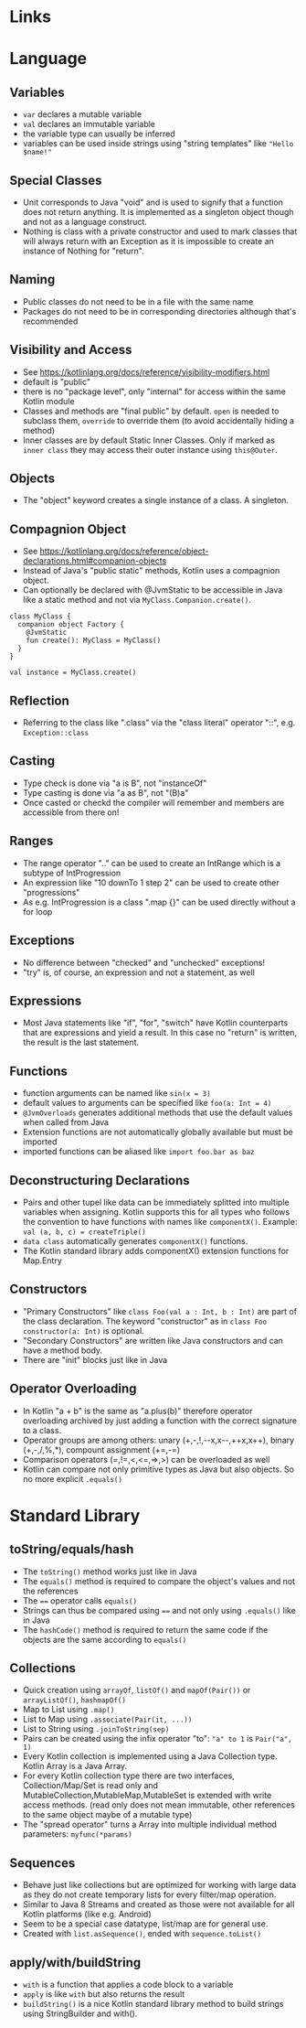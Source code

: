 Links
=====

Language
========

Variables
---------
* `var` declares a mutable variable
* `val` declares an immutable variable
* the variable type can usually be inferred
* variables can be used inside strings using "string templates" like `"Hello $name!"`

Special Classes
---------------
* Unit corresponds to Java "void" and is used to signify that a function does not return anything.
  It is implemented as a singleton object though and not as a language construct.
* Nothing is class with a private constructor and used to mark classes that will always 
  return with an Exception as it is impossible to create an instance of Nothing for "return". 

Naming
------
* Public classes do not need to be in a file with the same name
* Packages do not need to be in corresponding directories although that's recommended

Visibility and Access
---------------------
* See <https://kotlinlang.org/docs/reference/visibility-modifiers.html>
* default is "public"
* there is no "package level", only "internal" for access within the same Kotlin module
* Classes and methods are "final public" by default. `open` is needed to subclass them,
  `override` to override them (to avoid accidentally hiding a method)
* Inner classes are by default Static Inner Classes. Only if marked as `inner class` they
  may access their outer instance using `this@Outer`. 

Objects
-------

* The "object" keyword creates a single instance of a class. A singleton. 

Compagnion Object
-----------------

* See <https://kotlinlang.org/docs/reference/object-declarations.html#companion-objects>
* Instead of Java's "public static" methods, Kotlin uses a compagnion object.
* Can optionally be declared with @JvmStatic to be accessible in Java like a static method 
and not via `MyClass.Companion.create()`.
```
class MyClass {
  companion object Factory {
    @JvmStatic
    fun create(): MyClass = MyClass()
  }
}

val instance = MyClass.create()
```

Reflection
----------
* Referring to the class like ".class" via the "class literal" operator "::",
  e.g. `Exception::class`

Casting
-------
* Type check is done via "a is B", not "instanceOf"
* Type casting is done via "a as B", not "(B)a"
* Once casted or checkd the compiler will remember and members are accessible from there on!

Ranges
------
* The range operator ".." can be used to create an IntRange which is a subtype of IntProgression
* An expression like "10 downTo 1 step 2" can be used to create other "progressions"
* As e.g. IntProgression is a class ".map {}" can be used directly without a for loop

Exceptions
----------
* No difference between "checked" and "unchecked" exceptions!
* "try" is, of course, an expression and not a statement, as well

Expressions
-----------
* Most Java statements like "if", "for", "switch" have Kotlin counterparts that are 
  expressions and yield a result. In this case no "return" is written, the result is
  the last statement.

Functions
---------
* function arguments can be named like `sin(x = 3)`
* default values to arguments can be specified like `foo(a: Int = 4)`
* `@JvmOverloads` generates additional methods that use the default values when called from Java 
* Extension functions are not automatically globally available but must be imported
* imported functions can be aliased like `import foo.bar as baz` 

Deconstructuring Declarations
-----------------------------
* Pairs and other tupel like data can be immediately splitted into multiple variables when 
  assigning. Kotlin supports this for all types who follows the convention to have functions 
  with names like `componentX()`. Example: `val (a, b, c) = createTriple()`
* `data class` automatically generates `componentX()` functions.
* The Kotlin standard library adds componentX() extension functions for Map.Entry   

Constructors
------------
* "Primary Constructors" like `class Foo(val a : Int, b : Int)` are part of the class
  declaration. The keyword "constructor" as in `class Foo constructor(a: Int)` is optional.
* "Secondary Constructors" are written like Java constructors and can have a method body.
* There are "init" blocks just like in Java

Operator Overloading
--------------------
* In Kotlin "a + b" is the same as "a.plus(b)" therefore operator overloading archived by just 
  adding a function with the correct signature to a class.
* Operator groups are among others: unary (+,-,!,--x,x--,++x,x++), binary (+,-,/,%,*), compount assignment (+=,-=)
* Comparison operators (=,!=,<,<=,=>,>) can be overloaded as well
* Kotlin can compare not only primitive types as Java but also objects. So no more explicit `.equals()`

Standard Library
================

toString/equals/hash
--------------------
* The `toString()` method works just like in Java
* The `equals()` method is required to compare the object's values and not the references
* The `==` operator calls `equals()`
* Strings can thus be compared using `==` and not only using `.equals()` like in Java
* The `hashCode()` method is required to return the same code if the objects are the
  same according to `equals()`

Collections
-----------
* Quick creation using `arrayOf`, `listOf()` and `mapOf(Pair())` or `arrayListOf()`, `hashmapOf()` 
* Map to List using `.map()`
* List to Map using `.associate(Pair(it, ...))`
* List to String using `.joinToString(sep)`
* Pairs can be created using the infix operator "to": `"a" to 1` is `Pair("a", 1)`
* Every Kotlin collection is implemented using a Java Collection type. Kotlin Array is a Java Array.
* For every Kotlin collection type there are two interfaces, Collection/Map/Set is read only and
  MutableCollection,MutableMap,MutableSet is extended with write access methods.
  (read only does not mean immutable, other references to the same object maybe of a mutable type)
* The "spread operator" turns a Array into multiple individual method parameters: `myfunc(*params)`
 
Sequences
---------
* Behave just like collections but are optimized for working with large data as they
  do not create temporary lists for every filter/map operation.
* Similar to Java 8 Streams and created as those were not available for all Kotlin
  platforms (like e.g. Android)
* Seem to be a special case datatype, list/map are for general use.
* Created with `list.asSequence()`, ended with `sequence.toList()`

apply/with/buildString
----------------------
* `with` is a function that applies a code block to a variable
* `apply` is like `with` but also returns the result 
* `buildString()` is a nice Kotlin standard library method to build strings 
  using StringBuilder and with().
